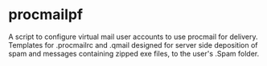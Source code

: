 # procmailpf
A script to configure virtual mail user accounts to use procmail for delivery. Templates for .procmailrc and .qmail designed for server side deposition of spam and messages containing zipped exe files, to the user's .Spam folder.
